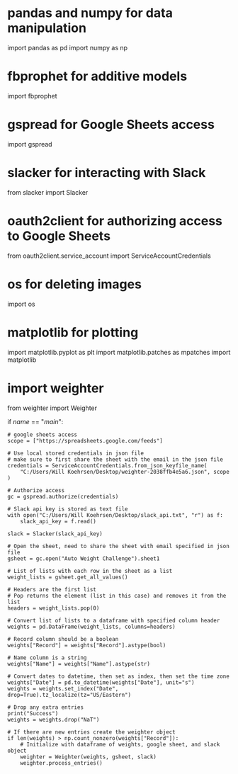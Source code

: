 # pandas and numpy for data manipulation
import pandas as pd
import numpy as np

# fbprophet for additive models
import fbprophet

# gspread for Google Sheets access
import gspread

# slacker for interacting with Slack
from slacker import Slacker

# oauth2client for authorizing access to Google Sheets
from oauth2client.service_account import ServiceAccountCredentials

# os for deleting images
import os

# matplotlib for plotting
import matplotlib.pyplot as plt
import matplotlib.patches as mpatches
import matplotlib

# import weighter
from weighter import Weighter

if _name_ == "_main_":

    # google sheets access
    scope = ["https://spreadsheets.google.com/feeds"]

    # Use local stored credentials in json file
    # make sure to first share the sheet with the email in the json file
    credentials = ServiceAccountCredentials.from_json_keyfile_name(
        "C:/Users/Will Koehrsen/Desktop/weighter-2038ffb4e5a6.json", scope
    )

    # Authorize access
    gc = gspread.authorize(credentials)

    # Slack api key is stored as text file
    with open("C:/Users/Will Koehrsen/Desktop/slack_api.txt", "r") as f:
        slack_api_key = f.read()

    slack = Slacker(slack_api_key)

    # Open the sheet, need to share the sheet with email specified in json file
    gsheet = gc.open("Auto Weight Challenge").sheet1

    # List of lists with each row in the sheet as a list
    weight_lists = gsheet.get_all_values()

    # Headers are the first list
    # Pop returns the element (list in this case) and removes it from the list
    headers = weight_lists.pop(0)

    # Convert list of lists to a dataframe with specified column header
    weights = pd.DataFrame(weight_lists, columns=headers)

    # Record column should be a boolean
    weights["Record"] = weights["Record"].astype(bool)

    # Name column is a string
    weights["Name"] = weights["Name"].astype(str)

    # Convert dates to datetime, then set as index, then set the time zone
    weights["Date"] = pd.to_datetime(weights["Date"], unit="s")
    weights = weights.set_index("Date", drop=True).tz_localize(tz="US/Eastern")

    # Drop any extra entries
    print("Success")
    weights = weights.drop("NaT")

    # If there are new entries create the weighter object
    if len(weights) > np.count_nonzero(weights["Record"]):
        # Initialize with dataframe of weights, google sheet, and slack object
        weighter = Weighter(weights, gsheet, slack)
        weighter.process_entries()
